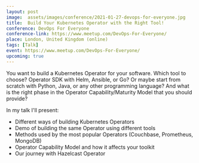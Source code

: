 ```yaml
---
layout: post
image:  assets/images/conference/2021-01-27-devops-for-everyone.jpg
title:  Build Your Kubernetes Operator with the Right Tool!
conference: DevOps For Everyone
conference-link: https://www.meetup.com/DevOps-For-Everyone/
place: London, United Kingdom (online)
tags: [Talk]
event: https://www.meetup.com/DevOps-For-Everyone/
upcoming: true
---
```


You want to build a Kubernetes Operator for your software. Which tool to choose? Operator SDK with Helm, Ansible, or Go? Or maybe start from scratch with Python, Java, or any other programming language? And what is the right phase in the Operator Capability/Maturity Model that you should provide?

In my talk I'll present:
- Different ways of building Kubernetes Operators
- Demo of building the same Operator using different tools
- Methods used by the most popular Operators (Couchbase, Prometheus, MongoDB)
- Operator Capability Model and how it affects your toolkit
- Our journey with Hazelcast Operator

